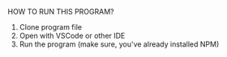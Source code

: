 HOW TO RUN THIS PROGRAM?

1. Clone program file
2. Open with VSCode or other IDE
3. Run the program (make sure, you've already installed NPM)
